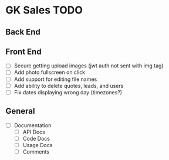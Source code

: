 # GK Sales TODO

## Back End

## Front End

- [ ] Secure getting upload images (jwt auth not sent with img tag)
- [ ] Add photo fullscreen on click
- [ ] Add support for editing file names
- [ ] Add ability to delete quotes, leads, and users
- [ ] Fix dates displaying wrong day (timezones?)

## General

- [ ] Documentation
  - [ ] API Docs
  - [ ] Code Docs
  - [ ] Usage Docs
  - [ ] Comments
